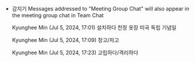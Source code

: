 - 감지기
  Messages addressed to "Meeting Group Chat" will also appear in the meeting group chat in Team Chat
   
  Kyunghee Min (Jul 5, 2024, 17:01)
  설치하다
  천정
  옷장
  미국 독립 기념일
   
  Kyunghee Min (Jul 5, 2024, 17:09)
  창고/차고
   
  Kyunghee Min (Jul 5, 2024, 17:23)
  고립하다/격리하다